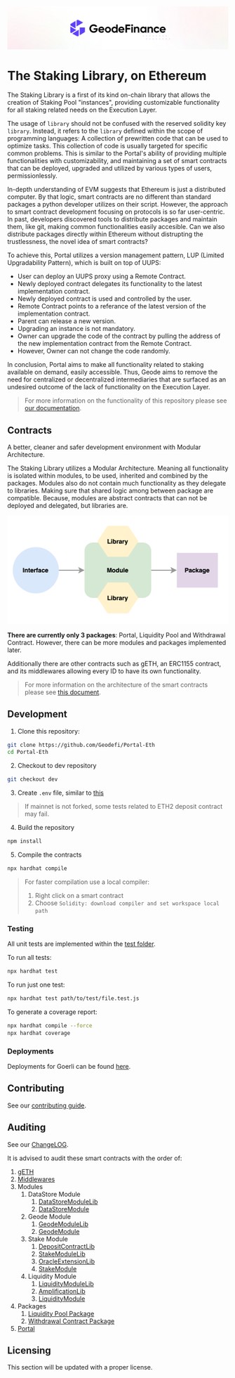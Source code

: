 ![](docs/images/CoverImage.jpg)

# The Staking Library, on Ethereum

The Staking Library is a first of its kind on-chain library that allows the creation of Staking Pool "instances", providing customizable functionality for all staking related needs on the Execution Layer.

The usage of `library` should not be confused with the reserved solidity key `library`. Instead, it refers to the `library` defined within the scope of programming languages: A collection of prewritten code that can be used to optimize tasks. This collection of code is usually targeted for specific common problems. This is similar to the Portal's ability of providing multiple functionalities with customizability, and maintaining a set of smart contracts that can be deployed, upgraded and utilized by various types of users, permissionlessly.

In-depth understanding of EVM suggests that Ethereum is just a distributed computer. By that logic, smart contracts are no different than standard packages a python developer utilizes on their script. However, the approach to smart contract development focusing on protocols is so far user-centric. In past, developers discovered tools to distribute packages and maintain them, like git, making common functionalities easily accesible. Can we also distribute packages directly within Ethereum without distrupting the trustlessness, the novel idea of smart contracts?

To achieve this, Portal utilizes a version management pattern, LUP (Limited Upgradability Pattern), which is built on top of UUPS:

* User can deploy an UUPS proxy using a Remote Contract.
* Newly deployed contract delegates its functionality to the latest implementation contract.
* Newly deployed contract is used and controlled by the user.
* Remote Contract points to a referance of the latest version of the implementation contract.
* Parent can release a new version.
* Upgrading an instance is not mandatory.
* Owner can upgrade the code of the contract by pulling the address of the new implementation contract from the Remote Contract.
* However, Owner can not change the code randomly.

In conclusion, Portal aims to make all functionality related to staking available on demand, easily accessible. Thus, Geode aims to remove the need for centralized or decentralized intermediaries that are surfaced as an undesired outcome of the lack of functionality on the Execution Layer.

> For more information on the functionality of this repository please see [our documentation](https://docs.geode.fi).

## Contracts

A better, cleaner and safer development environment with Modular Architecture.

The Staking Library utilizes a Modular Architecture. Meaning all functionality is isolated within modules, to be used, inherited and combined by the packages. Modules also do not contain much functionality as they delegate to libraries. Making sure that shared logic among between package are compatible. Because, modules are abstract contracts that can not be deployed and delegated, but libraries are.

![](./docs/images/contracts.png)

**There are currently only 3 packages**: Portal, Liquidity Pool and Withdrawal Contract. However, there can be more modules and packages implemented later.

Additionally there are other contracts such as gETH, an ERC1155 contract, and its middlewares allowing every ID to have its own functionality.

> For more information on the architecture of the smart contracts please see [this document](./contracts/Portal/Readme.md).

## Development

1. Clone this repository:

```sh
git clone https://github.com/Geodefi/Portal-Eth
cd Portal-Eth
```

2. Checkout to dev repository

```sh
git checkout dev
```

3. Create `.env` file, similar to [this](.env.example)

> If mainnet is not forked, some tests related to ETH2 deposit contract may fail.

4. Build the repository

```sh
npm install
```

5. Compile the contracts

```sh
npx hardhat compile
```

> For faster compilation use a local compiler:
>
> 1. Right click on a smart contract
> 2. Choose `Solidity: download compiler and set workspace local path`

### Testing

All unit tests are implemented within the [test folder](./test/).

To run all tests:

```sh
npx hardhat test
```

To run just one test:

```sh
npx hardhat test path/to/test/file.test.js
```

To generate a coverage report:

```sh
npx hardhat compile --force
npx hardhat coverage
```

### Deployments

Deployments for Goerli can be found [here](./releases/5/).

## Contributing

See our [contributing guide](./docs/GUIDELINES/CONTRIBUTING.md).

## Auditing

See our [ChangeLOG](./audits/CHANGELOG.md).

It is advised to audit these smart contracts with the order of:

1. [gETH](./contracts/Portal/gETH.sol)
2. [Middlewares](./contracts/Portal/middlewares/)
3. Modules
   1. DataStore Module
      1. [DataStoreModuleLib](./contracts/Portal/modules/DataStoreModule/libs/DataStoreModuleLib.sol)
      2. [DataStoreModule](./contracts/Portal/modules/DataStoreModule/DataStoreModule.sol)
   2. Geode Module
      1. [GeodeModuleLib](./contracts/Portal/modules/GeodeModule/libs/GeodeModuleLib.sol)
      2. [GeodeModule](./contracts/Portal/modules/GeodeModule/GeodeModule.sol)
   3. Stake Module
      1. [DepositContractLib](./contracts/Portal/modules/StakeModule/libs/DepositContractLib.sol)
      2. [StakeModuleLib](./contracts/Portal/modules/StakeModule/libs/StakeModuleLib.sol)
      3. [OracleExtensionLib](./contracts/Portal/modules/StakeModule/libs/OracleExtensionLib.sol)
      4. [StakeModule](./contracts/Portal/modules/StakeModule/StakeModule.sol)
   4. Liquidity Module
      1. [LiquidityModuleLib](./contracts/Portal/modules/LiquidityModule/libs/LiquidityModuleLib.sol)
      2. [AmplificationLib](./contracts/Portal/modules/LiquidityModule/libs/AmplificationLib.sol)
      3. [LiquidityModule](./contracts/Portal/modules/GeodeModule/GeodeModule.sol)
4. Packages
   1. [Liquidity Pool Package](./contracts/Portal/packages/LiquidityPool.sol)
   2. [Withdrawal Contract Package](./contracts/Portal/packages/WithdrawalContract.sol)
5. [Portal](./contracts/Portal/Portal.sol)

## Licensing

This section will be updated with a proper license.
